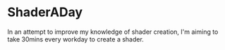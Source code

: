 # ShaderADay

In an attempt to improve my knowledge of shader creation, I'm aiming to take 30mins every workday to create a shader.
